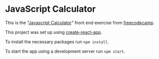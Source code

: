 # JavaScript Calculator

This is the "[Javascript Calculator](https://www.freecodecamp.org/learn/front-end-libraries/front-end-libraries-projects/build-a-javascript-calculator)" front end exercise from [freecodecamp](https://freecodecamp.org).

This project was set up using [create-react-app](https://create-react-app.dev/).

To install the necessary packages run `npm install`.

To start the app using a development server run `npm start`.